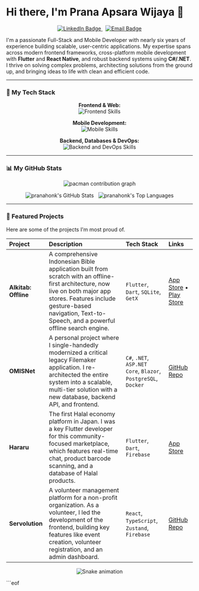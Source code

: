 # Hi there, I'm Prana Apsara Wijaya 👋

<p align="center">
  <a href="https://www.linkedin.com/in/prana-apsara-wijaya-974577174/">
    <img src="https://img.shields.io/badge/LinkedIn-0077B5?style=for-the-badge&logo=linkedin&logoColor=white" alt="LinkedIn Badge"/>
  </a>
  &nbsp;
  <a href="mailto:pranajobs@hotmail.com">
    <img src="https://img.shields.io/badge/Email-0078D4?style=for-the-badge&logo=microsoft-outlook&logoColor=white" alt="Email Badge"/>
  </a>
</p>

I'm a passionate Full-Stack and Mobile Developer with nearly six years of experience building scalable, user-centric applications. My expertise spans across modern frontend frameworks, cross-platform mobile development with **Flutter** and **React Native**, and robust backend systems using **C#/.NET**. I thrive on solving complex problems, architecting solutions from the ground up, and bringing ideas to life with clean and efficient code.

---

### 🔧 My Tech Stack

<p align="center">
  <strong>Frontend & Web:</strong><br>
  <img src="https://skillicons.dev/icons?i=react,nextjs,vue,nuxtjs,ts,js,html,css,tailwind,sass" alt="Frontend Skills"/>
</p>
<p align="center">
  <strong>Mobile Development:</strong><br>
  <img src="https://skillicons.dev/icons?i=flutter,reactnative,dart,swift,androidstudio" alt="Mobile Skills"/>
</p>
<p align="center">
  <strong>Backend, Databases & DevOps:</strong><br>
  <img src="https://skillicons.dev/icons?i=cs,dotnet,nodejs,python,php,postgres,mongodb,docker,git,firebase" alt="Backend and DevOps Skills"/>
</p>

---

### 📊 My GitHub Stats

<p align="center">
  <picture>
    <source media="(prefers-color-scheme: dark)" srcset="https://raw.githubusercontent.com/pranahonk/pranahonk/output/pacman-contribution-graph-dark.svg">
    <source media="(prefers-color-scheme: light)" srcset="https://raw.githubusercontent.com/pranahonk/pranahonk/output/pacman-contribution-graph.svg">
    <img alt="pacman contribution graph" src="https://raw.githubusercontent.com/pranahonk/pranahonk/output/pacman-contribution-graph.svg">
  </picture>
</p>

<p align="center">
  <img align="center" src="https://github-readme-stats.vercel.app/api?username=pranahonk&show_icons=true&locale=en&theme=tokyonight" alt="pranahonk's GitHub Stats" />
  &nbsp;
  <img align="center" src="https://github-readme-stats.vercel.app/api/top-langs?username=pranahonk&layout=compact&locale=en&theme=tokyonight" alt="pranahonk's Top Languages" />
</p>

---

### 🚀 Featured Projects

Here are some of the projects I'm most proud of.

| Project | Description | Tech Stack | Links |
| :--- | :--- | :--- | :--- |
| **Alkitab: Offline** | A comprehensive Indonesian Bible application built from scratch with an offline-first architecture, now live on both major app stores. Features include gesture-based navigation, Text-to-Speech, and a powerful offline search engine. | `Flutter`, `Dart`, `SQLite`, `GetX` | [App Store](https://apps.apple.com/id/app/alkitab-offline/id6749470906) • [Play Store](https://play.google.com/store/apps/details?id=com.pranawijaya.new_bible_app) |
| **OMISNet** | A personal project where I single-handedly modernized a critical legacy Filemaker application. I re-architected the entire system into a scalable, multi-tier solution with a new database, backend API, and frontend. | `C#`, `.NET`, `ASP.NET Core`, `Blazor`, `PostgreSQL`, `Docker` | [GitHub Repo](https://github.com/pranahonk/OMISNet) |
| **Hararu** | The first Halal economy platform in Japan. I was a key Flutter developer for this community-focused marketplace, which features real-time chat, product barcode scanning, and a database of Halal products. | `Flutter`, `Dart`, `Firebase` | [App Store](https://apps.apple.com/id/app/hararu/id1575895928) |
| **Servolution** | A volunteer management platform for a non-profit organization. As a volunteer, I led the development of the frontend, building key features like event creation, volunteer registration, and an admin dashboard. | `React`, `TypeScript`, `Zustand`, `Firebase` | [GitHub Repo](https://github.com/pranahonk/gms-volunteer-management-v3.0) |

<p align="center">
  <img src="https://raw.githubusercontent.com/pranahonk/pranahonk/output/snake.svg" alt="Snake animation" />
</p>
```eof
